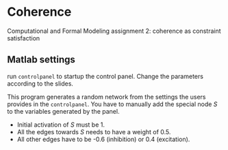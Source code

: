 # Coherence
Computational and Formal Modeling assignment 2: coherence as constraint satisfaction

## Matlab settings
run `controlpanel` to startup the control panel. Change the parameters according to the slides.

This program generates a random network from the settings the users provides in the `controlpanel`.
You have to manually add the special node _S_ to the variables generated by the panel.
- Initial activation of _S_ must be 1. 
- All the edges towards _S_ needs to have a weight of 0.5. 
- All other edges have to be -0.6 (inhibition) or 0.4 (excitation).
